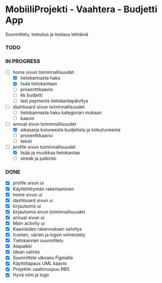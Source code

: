 # MobiiliProjekti - Vaahtera - Budjetti App
Suunnittelu, toteutus ja testaus tehtäviä  

### TODO 

### IN PROGRESS
* [ ] home sivun toiminnallisuudet  
   * [x] tietokannasta haku  
   * [x] lisää tietokantaan  
   * [ ] prosenttikaavio
   * [ ] kk budjetti
   * [ ] last payments tietokantapäivitys
* [ ] dashboard sivun toiminnallisuudet  
   * [ ] tietokannasta haku kategorian mukaan  
   * [ ] kaavio 
* [ ] annual sivun toiminnallisuudet  
   * [x] aikasarja kuluneesta budjetista ja toteutuneesta  
   * [ ] prosenttikaavio
   * [ ] teksti  
* [ ] profile sivun toiminnallisuudet  
   * [x] lisää ja muokkaa tietokantaa  
   * [ ] streak ja palkinto 

### DONE
* [x] profile sivun ui  
* [x] Käyttöliittymän rakentaminen  
* [x] home sivun ui  
* [x] dashboard sivun ui 
* [x] kirjautumis ui  
* [x] kirjautumis sivun toiminnallisuudet  
* [x] annual sivun ui  
* [x] Main activity ui
* [x] Kaavioiden rakennuksen selvitys
* [x] Iconien, värien ja logon viimeistely
* [x] Tietokannan suunnittelu
* [x] Alapalkki  
* [x] Idean valinta  
* [x] Suunnittele ulkoasu Figmalla  
* [x] Käyttötapaus UML kaavio  
* [x] Projektin vaatimuspuu RBS  
* [x] Hyvä nimi ja logo  
